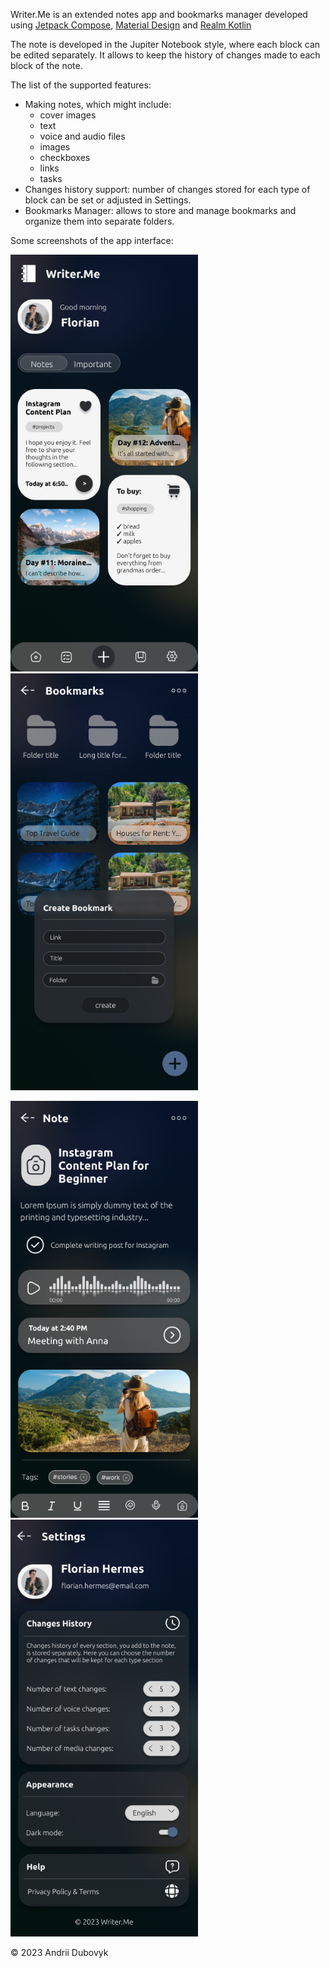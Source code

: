 Writer.Me is an extended notes app and bookmarks manager developed using [Jetpack Compose](https://developer.android.com/jetpack/compose), [Material Design](https://m2.material.io/) and [Realm Kotlin](https://github.com/realm/realm-kotlin)

The note is developed in the Jupiter Notebook style, where each block can be edited separately. 
It allows to keep the history of changes made to each block of the note.

The list of the supported features:
- Making notes, which might include:
    - cover images
    - text
    - voice and audio files
    - images
    - checkboxes
    - links
    - tasks
- Changes history support: number of changes stored for each type of block can be set or adjusted in Settings.
- Bookmarks Manager: allows to store and manage bookmarks and organize them into separate folders.

Some screenshots of the app interface: 

![Main screen](./screenshots/main_screen.jpg) ![Bookmarks screen](./screenshots/bookmarks_screen.jpg)

![Note editing screen](./screenshots/node_editing_screen.jpg) ![Settings screen](./screenshots/settings_screen.jpg)

© 2023 Andrii Dubovyk
